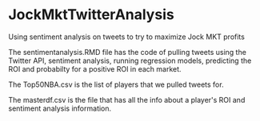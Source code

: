 # JockMktTwitterAnalysis
Using sentiment analysis on tweets to try to maximize Jock MKT profits

The sentimentanalysis.RMD file has the code of pulling tweets using the Twitter API, sentiment analysis, running regression models, predicting the ROI and probabilty for a positive ROI in each market. 

The Top50NBA.csv is the list of players that we pulled tweets for. 

The masterdf.csv is the file that has all the info about a player's ROI and sentiment analysis information. 
